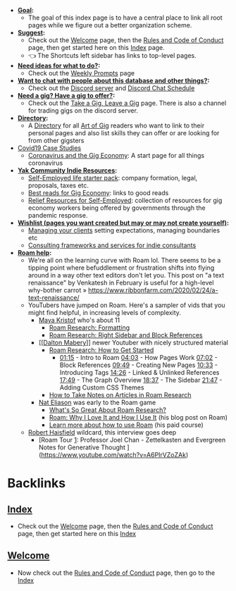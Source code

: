 - **[Goal](<Goal.md>):**
    - The goal of this index page is to have a central place to link all root pages while we figure out a better organization scheme. 
- **[Suggest](<Suggest.md>):** 
    - Check out the [Welcome](<Welcome.md>) page, then the [Rules and Code of Conduct](<Rules and Code of Conduct.md>) page, then get started here on this [Index](<Index.md>) page. 
    - 👈 The Shortcuts left sidebar has links to top-level pages.
- **[Need ideas for what to do?](<Need ideas for what to do?.md>):**
    - Check out the [Weekly Prompts](<Weekly Prompts.md>) page
- **[Want to chat with people about this database and other things?](<Want to chat with people about this database and other things?.md>):**
    - Check out the [Discord server](<Discord server.md>) and [Discord Chat Schedule](<Discord Chat Schedule.md>)
- **[Need a gig? Have a gig to offer?](<Need a gig? Have a gig to offer?.md>):**
    - Check out the [Take a Gig, Leave a Gig](<Take a Gig, Leave a Gig.md>) page. There is also a channel for trading gigs on the discord server.
- **[Directory](<Directory.md>):** 
    - A [Directory](<Directory.md>) for all [Art of Gig](<Art of Gig.md>) readers who want to link to their personal pages and also list skills they can offer or are looking for from other gigsters
- [Covid19 Case Studies](<Covid19 Case Studies.md>)
    - [Coronavirus and the Gig Economy](<Coronavirus and the Gig Economy.md>): A start page for all things coronavirus
- **[Yak Community Indie Resources](<Yak Community Indie Resources.md>):**
    - [Self-Employed life starter pack](<Self-Employed life starter pack.md>): company formation, legal, proposals, taxes etc.
    - [Best reads for Gig Economy](<Best reads for Gig Economy.md>): links to good reads
    - [Relief Resources for Self-Employed](<Relief Resources for Self-Employed.md>): collection of resources for gig economy workers being offered by governments through the pandemic response.
- **[Wishlist (pages you want created but may or may not create yourself)](<Wishlist (pages you want created but may or may not create yourself).md>):**
    - [Managing your clients](<Managing your clients.md>) setting expectations, managing boundaries etc
    - [Consulting frameworks and services for indie consultants](<Consulting frameworks and services for indie consultants.md>)
- **[Roam help](<Roam help.md>):**
    - We're all on the learning curve with Roam lol. There seems to be a tipping point where befuddlement or frustration shifts into flying around in a way other text editors don't let you. This post on "a text renaissance" by Venkatesh in February is useful for a high-level why-bother carrot » https://www.ribbonfarm.com/2020/02/24/a-text-renaissance/
    - YouTubers have jumped on Roam. Here's a sampler of vids that you might find helpful, in increasing levels of complexity.
        - [Maya Kristof](<Maya Kristof.md>) who's about 11
            - [Roam Research: Formatting](https://www.youtube.com/watch?v=DRwXwSfPzbw)
            - [Roam Research: Right Sidebar and Block References](https://www.youtube.com/watch?v=rorHyn0BBb4)
        - [[[Dalton Mabery](https://www.youtube.com/channel/UCMAybkfjCYdWAD5mRDWCt5w)]] newer Youtuber with nicely structured material
            - [Roam Research: How to Get Started](https://www.youtube.com/watch?v=6VHcSw8l0GQ)
                - [01:15](https://www.youtube.com/watch?v=6VHcSw8l0GQ&t=75s) - Intro to Roam
[04:03](https://www.youtube.com/watch?v=6VHcSw8l0GQ&t=243s) - How Pages Work
[07:02](https://www.youtube.com/watch?v=6VHcSw8l0GQ&t=422s) - Block References
[09:49](https://www.youtube.com/watch?v=6VHcSw8l0GQ&t=589s) - Creating New Pages
[10:33](https://www.youtube.com/watch?v=6VHcSw8l0GQ&t=633s) - Introducing Tags
[14:26](https://www.youtube.com/watch?v=6VHcSw8l0GQ&t=866s) - Linked & Unlinked References
[17:49](https://www.youtube.com/watch?v=6VHcSw8l0GQ&t=1069s) - The Graph Overview
[18:37](https://www.youtube.com/watch?v=6VHcSw8l0GQ&t=1117s) - The Sidebar
[21:47](https://www.youtube.com/watch?v=6VHcSw8l0GQ&t=1307s) - Adding Custom CSS Themes
            - [How to Take Notes on Articles in Roam Research](https://www.youtube.com/watch?v=siV_iHcfU5U)
        - [Nat Eliason](<Nat Eliason.md>) was early to the Roam game
            - [What's So Great About Roam Research?](https://www.youtube.com/watch?v=syKAar8ZD-U)
            - [Roam: Why I Love It and How I Use It](https://www.nateliason.com/blog/roam) (his blog post on Roam)
            - [Learn more about how to use Roam](https://learn.nateliason.com/p/effortless-output-with-roam) (his paid course)
    - [Robert Haisfield](<Robert Haisfield.md>) wildcard, this interview goes deep
        - [Roam Tour [1](<1.md>): Professor Joel Chan - Zettelkasten and Evergreen Notes for Generative Thought ](https://www.youtube.com/watch?v=A6PIrVZoZAk)

# Backlinks
## [Index](<Index.md>)
- Check out the [Welcome](<Welcome.md>) page, then the [Rules and Code of Conduct](<Rules and Code of Conduct.md>) page, then get started here on this [Index](<Index.md>)

## [Welcome](<Welcome.md>)
- Now check out the [Rules and Code of Conduct](<Rules and Code of Conduct.md>) page, then go to the [Index](<Index.md>)

